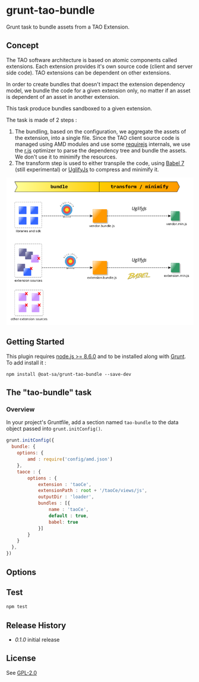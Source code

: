 # grunt-tao-bundle

Grunt task to bundle assets from a TAO Extension.

## Concept

The TAO software architecture is based on atomic components called extensions. Each extension provides it's own source code (client and server side code). TAO extensions can be dependent on other extensions.

In order to create bundles that doesn't impact the extension dependency model, we bundle the code for a given extension only, no matter if an asset is dependent of an asset in another extension.

This task produce bundles sandboxed to a given extension.

The task is made of 2 steps : 
1. The bundling, based on the configuration, we aggregate the assets of the extension, into a single file. Since the TAO client source code is managed using AMD modules and use some [requirejs](https://requirejs.org) internals, we use the [r.js](https://requirejs.org/docs/optimization.html) optimizer to parse the dependency tree and bundle the assets. We don't use it to minimify the resources.
2. The transform step is used to either transpile the code, using [Babel 7](https://babeljs.io/) (still experimental) or [UglifyJs](http://lisperator.net/uglifyjs/) to compress and minimify it.

![tao bundler concept](./doc/tao-bundler.png?raw=true "TAO Bundler concept")

## Getting Started

This plugin requires [node.js >= 8.6.0](https://nodejs.org/en/download/) and to be installed along with  [Grunt](http://gruntjs.com/).
To add install it :

```shell
npm install @oat-sa/grunt-tao-bundle --save-dev
```

## The "tao-bundle" task

### Overview
In your project's Gruntfile, add a section named `tao-bundle` to the data object passed into `grunt.initConfig()`.

```js
grunt.initConfig({
  bundle: {
    options: {
        amd : require('config/amd.json')
    },
    taoce : {
        options : {
            extension : 'taoCe',
            extensionPath : root + '/taoCe/views/js',
            outputDir : 'loader',
            bundles : [{
                name : 'taoCe',
                default : true,
                babel: true
            }]
        }
    }
  },
})
```

## Options 



## Test

```sh
npm test
```

## Release History

 * _0.1.0_ initial release

## License

See [GPL-2.0](https://spdx.org/licenses/GPL-2.0)
